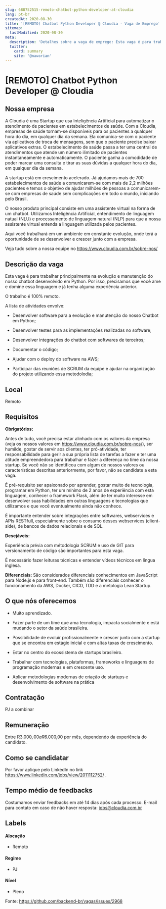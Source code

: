 ```yaml
---
slug: 688752515-remoto-chatbot-python-developer-at-cloudia
lang: pt-br
createdAt: 2020-08-30
title: '[REMOTO] Chatbot Python Developer @ Cloudia - Vaga de Emprego'
sitemap:
  lastModified: 2020-08-30
meta:
  description: 'Detalhes sobre a vaga de emprego: Esta vaga é para trabalhar principalmente na evolução e manutenção do nosso chatbot desenvolvido em Python. Por isso, precisamos que você ame e domine essa linguagem e já tenha alguma experiência anterior.  O trabalho é 100% remoto.  A lista de atividades envolve:  - Desenvolver software para a evolução e manutenção do nosso Chatbot em Python;  - Desenvolver testes para as implementações realizadas no software;  - Desenvolver integrações do chatbot com softwares de terceiros;  - Documentar o código;  - Ajudar com o deploy do software na AWS;  - Participar das reuniões de SCRUM da equipe e ajudar na organização do projeto utilizando essa metodolodia;'
  twitter:
    card: summary
    site: '@nawarian'
---
```


# [REMOTO] Chatbot Python Developer @ Cloudia

##  Nossa empresa

A Cloudia é uma Startup que usa Inteligência Artificial para automatizar o atendimento de pacientes em estabelecimentos de saúde. Com a Cloudia, empresas de saúde tornam-se disponíveis para os pacientes a qualquer hora do dia, em qualquer dia da semana. Ela comunica-se com o paciente via aplicativos de troca de mensagens, sem que o paciente precise baixar aplicativos extras. O estabelecimento de saúde passa a ter uma central de atendimentos que atende um número ilimitado de pacientes instantaneamente e automaticamente. O paciente ganha a comodidade de poder marcar uma consulta e tirar as suas dúvidas a qualquer hora do dia, em qualquer dia da semana.


A startup está em crescimento acelerado. Já ajudamos mais de 700 estabelecimentos de saúde a comunicarem-se com mais de 2,2 milhões pacientes e temos o objetivo de ajudar milhões de pessoas a comunicarem-se com empresas de saúde sem complicações em todo o mundo, iniciando pelo Brasil.


O nosso produto principal consiste em uma assistente virtual na forma de um chatbot. Utilizamos Inteligência Artificial, entendimento de linguagem natual (NLU) e processamento de linguagem natural (NLP) para que a nossa assistente virtual entenda a linguagem utilizada pelos pacientes.


Aqui você trabalhará em um ambiente em constante evolução, onde terá a oportunidade de se desenvolver e crescer junto com a empresa.


Veja tudo sobre a nossa equipe no https://www.cloudia.com.br/sobre-nos/

## Descrição da vaga

Esta vaga é para trabalhar principalmente na evolução e manutenção do nosso chatbot desenvolvido em Python. Por isso, precisamos que você ame e domine essa linguagem e já tenha alguma experiência anterior. 

O trabalho é 100% remoto.


A lista de atividades envolve:


- Desenvolver software para a evolução e manutenção do nosso Chatbot em Python;


- Desenvolver testes para as implementações realizadas no software;


- Desenvolver integrações do chatbot com softwares de terceiros;


- Documentar o código;


- Ajudar com o deploy do software na AWS;


- Participar das reuniões de SCRUM da equipe e ajudar na organização do projeto utilizando essa metodolodia;

## Local

Remoto

## Requisitos

**Obrigatórios:**

Antes de tudo, você precisa estar alinhado com os valores da empresa (veja os nossos valores em https://www.cloudia.com.br/sobre-nos/), ser humilde, gostar de servir aos clientes, ter pró-atividade, ter responsabilidade para gerir a sua própria lista de tarefas a fazer e ter uma atitude empreendedora para trabalhar e fazer a diferença no time da nossa startup.  Se você não se identificou com algum de nossos valores ou características descritas anteriormente, por favor, não se candidate a esta vaga.


É pré-requisito ser apaixonado por aprender, gostar muito de tecnologia, programar em Python, ter um mínimo de 2 anos de experiência com esta linguagem, conhecer o framework Flask, além de ter muito interesse em desenvolver suas habilidades em outras linguagens e tecnologias que utilizamos e que você eventualmente ainda não conhece.


É importante entender sobre integrações entre softwares, webservices e APIs RESTfull, especialmente sobre o consumo desses webservices (client-side), de bancos de dados relacionais e de SQL.

**Desejáveis:**

Experiência prévia com métodologia SCRUM e uso de GIT para versionamento de código são importantes para esta vaga.

É necessário fazer leituras técnicas e entender vídeos técnicos em língua inglesa.


**Diferenciais:**
São considerados diferenciais conhecimentos em JavaScript para Node.js e para front-end. Também são diferenciais conhecer o funcionamento da AWS, Docker, CICD, TDD e a metologia Lean Startup.

## O que nós oferecemos

- Muito aprendizado.

- Fazer parte de um time que ama tecnologia, impacta socialmente e está mudando o setor da saúde brasileira.

- Possibilidade de evoluir profissionalmente e crescer junto com a startup que se encontra em estágio inicial e com altas taxas de crescimento.

- Estar no centro do ecossistema de startups brasileiro.

- Trabalhar com tecnologias, plataformas, frameworks e linguagens de programação modernas e em crescente uso.

- Aplicar metodologias modernas de criação de startups e desenvolvimento de software na prática 

## Contratação

PJ a combinar

## Remuneração

Entre R$3.000,00 a R$6.000,00 por mês, dependendo da experiência do candidato. 

## Como se candidatar

Por favor aplique pelo LinkedIn no link https://www.linkedin.com/jobs/view/2011112752/ .

## Tempo médio de feedbacks

Costumamos enviar feedbacks em até 14 dias após cada processo.
E-mail para contato em caso de não haver resposta: jobs@cloudia.com.br

## Labels

#### Alocação
- Remoto

#### Regime
- PJ

#### Nível
- Pleno





Fonte: https://github.com/backend-br/vagas/issues/2968